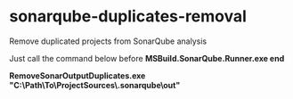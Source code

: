 # sonarqube-duplicates-removal
Remove duplicated projects from SonarQube analysis

Just call the command below before **MSBuild.SonarQube.Runner.exe end**

**RemoveSonarOutputDuplicates.exe "C:\Path\To\ProjectSources\\.sonarqube\out"**
